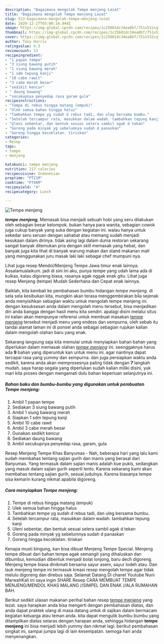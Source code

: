 ```yaml
---
description: "Bagaimana mengolah Tempe menjeng Lezat"
title: "Bagaimana mengolah Tempe menjeng Lezat"
slug: 513-bagaimana-mengolah-tempe-menjeng-lezat
date: 2020-12-27T03:00:14.944Z
image: https://img-global.cpcdn.com/recipes/1c25601dc34ea8bf/751x532cq70/tempe-menjeng-foto-resep-utama.jpg
thumbnail: https://img-global.cpcdn.com/recipes/1c25601dc34ea8bf/751x532cq70/tempe-menjeng-foto-resep-utama.jpg
cover: https://img-global.cpcdn.com/recipes/1c25601dc34ea8bf/751x532cq70/tempe-menjeng-foto-resep-utama.jpg
author: Tony Harris
ratingvalue: 4.3
reviewcount: 13
recipeingredient:
- "1 papan tempe"
- "3 siung bawang putih"
- "1 siung bawang merah"
- "1 sdm tepung kanji"
- "10 cabe rawit"
- "3 cabe merah besar"
- "sedikit kencur"
- " daung bawang"
- "secukupnya penyedap rasa garam gula"
recipeinstructions:
- "Tempe di rebus hingga matang (empuk)"
- "Ulek semua bahan hingga halus"
- "Tambahkan tempe yg sudah d rebus tadi, dan uleg bersama bumbu."
- "Setelah tercampur rata, masukkan dalam wadah. tambahkan tepung kanji"
- "Uleni sebentar, dan bentuk sesuai selera sambil agak d tekan"
- "Goreng pada minyak yg sebelumnya sudah d panaskan"
- "Goreng hingga kecoklatan. tiriskan"
categories:
- Resep
tags:
- tempe
- menjeng

katakunci: tempe menjeng 
nutrition: 217 calories
recipecuisine: Indonesian
preptime: "PT21M"
cooktime: "PT46M"
recipeyield: "4"
recipecategory: Lunch

---
```



![Tempe menjeng](https://img-global.cpcdn.com/recipes/1c25601dc34ea8bf/751x532cq70/tempe-menjeng-foto-resep-utama.jpg)

<b><i>tempe menjeng</i></b>, Memasak bisa menjadi sebuah hobi yang seru dilakukan oleh sebagian besar kelompok. bukan hanya para wanita, sebagian cowok juga cukup banyak yang suka dengan kegiatan ini. walau hanya untuk sekedar seru seruan dengan sahabat atau memang sudah menjadi kesukaan dalam dirinya. tidak asing lagi dalam dunia restoran sekarang sangat banyak ditemukan pria dengan skill memasak yang hebat, dan banyak juga kita lihat di banyak warung makan dan stand makanan mall yang menggunakan juru masak laki laki sebagai chef mumpuni nya.

Lihat juga resep Mendol/Menjeng Tempe Jawa timur enak lainnya. Assalamualaikum. jadi di sini ini aku, punya tempe yang udah lama ada di kulkas, kalau digoreng biasa, rasanya agak nggak enak gitu. Lihat juga resep Menjeng (tempe) Mudah Sederhana dan Cepat enak lainnya.

Baiklah, kita kembali ke pembahasan bumbu hidangan <i>tempe menjeng</i>. di sela sela kesibukan kita, mungkin akan terasa menggembirakan bila sejenak anda menyisihkan sebagian waktu untuk mengolah tempe menjeng ini. dengan kesuksesan anda dalam mengolah menu tersebut, bisa menjadikan diri anda bangga dengan hasil menu kita sendiri. apalagi disini melalui situs ini kalian akan mempunyai referensi untuk membuat masakan <u>tempe menjeng</u> tersebut menjadi menu yang endess dan sempurna, oleh sebab itu tandai alamat laman ini di ponsel anda sebagai sebagian rujukan kalian dalam mengolah olahan baru yang enak.


Sekarang langsung saja kita memulai untuk menyiapkan bahan bahan yang diperlukan dalam memasak olahan <u><i>tempe menjeng</i></u> ini. seenggaknya harus ada <b>9</b> bahan yang diperuntuk kan untuk menu ini. agar nantinya dapat tercapai rasa yang yummy dan sempurna. dan juga persiapkan waktu anda sedikit, karena anda akan memprosesnya paling tidak dengan <b>7</b> langkah mudah. saya harap segala yang diperlukan sudah kalian miliki disini, yuk mari kita proses dengan mengamati dulu bahan keperluan selanjutnya ini.

<!--inarticleads1-->

##### Bahan baku dan bumbu-bumbu yang digunakan untuk pembuatan Tempe menjeng:

1. Ambil 1 papan tempe
1. Sediakan 3 siung bawang putih
1. Ambil 1 siung bawang merah
1. Siapkan 1 sdm tepung kanji
1. Ambil 10 cabe rawit
1. Ambil 3 cabe merah besar
1. Gunakan sedikit kencur
1. Sediakan  daung bawang
1. Ambil secukupnya penyedap rasa, garam, gula


Resep Menjeng Tempe Khas Banyumas - Nah, beberapa hari yang lalu kami sudah membahas tentang sajian gurih dan manis yang berasal dari Banyumas. Yang termasuk dalam sajian manis adalah kue pukis, sedangkan yang masuk dalam sajian gurih seperti lento. Karena sekarang kami akan membahas tentang sajian gurih, sesuai judulnya. Karena biasanya tempe sisa kemarin kurang nikmat apabila digoreng. 

<!--inarticleads2-->

##### Cara menyiapkan Tempe menjeng:

1. Tempe di rebus hingga matang (empuk)
1. Ulek semua bahan hingga halus
1. Tambahkan tempe yg sudah d rebus tadi, dan uleg bersama bumbu.
1. Setelah tercampur rata, masukkan dalam wadah. tambahkan tepung kanji
1. Uleni sebentar, dan bentuk sesuai selera sambil agak d tekan
1. Goreng pada minyak yg sebelumnya sudah d panaskan
1. Goreng hingga kecoklatan. tiriskan


Kenapa musti bingung, kan bisa dibuat Menjeng Tempe Special. Menjeng tempe dibuat dari bahan tempe agak semangit yang dihaluskan dan dibumbui, kemudian dibentuk menjadi bolat lonjong, baru dech digoreng. Menjeng tempe biasa dinikmati bersama sayur asem, sayur lodeh atau. Dan lauk menjeng tempe ini termasuk kreasi resep mengolah tempe agar tidak melulu digoreng dan direbus saja. Selamat Datang Di chanel Youtube Nuni MarwahKali ini saya ingin SHARE Resep CARA MEMBUAT TEMPE MENJENG/MENDOL KHAS MALANG //SIMPEL DAN ENAK //ALA RUMAHAN BAH. 

Berikut sedikit ulasan makanan perihal bahan resep <u>tempe menjeng</u> yang lezat. saya harapkan anda bisa mengerti dengan pembahasan diatas, dan anda dapat praktek ulang di masa datang untuk di sajikan dalam bermacam kegiatan keluarga atau teman anda. kita dapat mengulik bumbu bumbu yang ditampilkan diatas selaras dengan harapan anda, sehingga hidangan <b>tempe menjeng</b> ini bisa menjadi lebih yummy dan nikmat lagi. berikut pembahasan singkat ini, sampai jumpa lagi di lain kesempatan. semoga hari anda menyenangkan.
